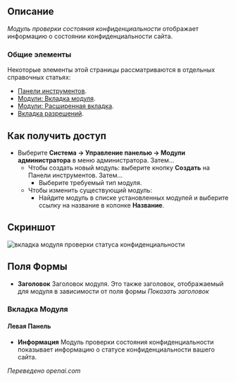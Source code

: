 <!-- Filename: Help4.x:Admin_Modules:_Privacy_Status_Check / Display title: Модули: Проверка статуса конфиденциальности   -->

## Описание

*Модуль проверки состояния конфиденциальности* отображает информацию о состоянии конфиденциальности сайта.

### Общие элементы

Некоторые элементы этой страницы рассматриваются в отдельных справочных статьях:

* [Панели инструментов](jdocmanual?article=help/common-elements/toolbars).
* [Модули: Вкладка модуля](jdocmanual?article=help/modules/modules-module-tab).
* [Модули: Расширенная вкладка](jdocmanual?article=help/modules/modules-advanced-tab).
* [Вкладка разрешений](jdocmanual?article=help/common-elements/edit-permissions).

## Как получить доступ

- Выберите **Система → Управление панелью → Модули администратора** в меню администратора. Затем...
  - Чтобы создать новый модуль: выберите кнопку **Создать** на Панели инструментов. Затем...
    - Выберите требуемый тип модуля.
  - Чтобы изменить существующий модуль:
    - Найдите модуль в списке установленных модулей и выберите
      ссылку на название в колонке **Название**.

## Скриншот

![вкладка модуля проверки статуса конфиденциальности](../../../ru/images/modules-admin/modules-privacy-status-check-module-tab.png)


## Поля Формы

- **Заголовок** Заголовок модуля. Это также заголовок, отображаемый
  для модуля в зависимости от поля формы *Показать заголовок*

### Вкладка Модуля

#### Левая Панель

- **Информация** Модуль проверки состояния конфиденциальности показывает информацию
  о статусе конфиденциальности вашего сайта.

*Переведено openai.com*

